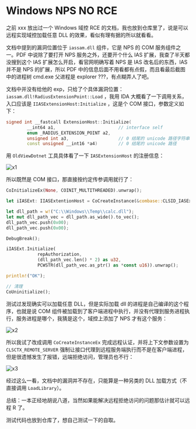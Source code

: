 # Windows NPS NO RCE

之前 xxx 放出过一个 Windows 域控 RCE 的文档，我也放到仓库里了，说是可以远程实现域控加载任意 DLL 的效果，看似有理有据的所以就看看。

文档中提到的漏洞位置位于 `iassam.dll` 组件，它是 NPS  的 COM 服务组件之一。PDF 中说除了要打开 NPS 服务之外，还要开个什么 IAS 扩展，我查了半天都没搜到这个 IAS 扩展怎么开启，看官网明确写着 NPS 是 IAS 改名后的东西，IAS 并不是 NPS 的扩展，所以 PDF 中的信息后面不用看都有点假，而且看最后截图中的进程树 cmd.exe 父进程是 explorer ???，有点糊弄人了吧。

文档中并没有给他的 exp，只给了个具体漏洞位置：`iassam.dll!RadiusExtensionPoint::Load` ，我用 IDA 大概看了一下调用关系，入口应该是 `IIASExtensionHost:Initialize` ，这是个 COM 接口，参数定义如下：

```cpp
signed int __fastcall ExtensionHost::Initialize(
        __int64 a1,                        // interface self
        enum _RADIUS_EXTENSION_POINT a2,
        unsigned int a3,                   // 0 结尾的 unicode 路径字符串长度
        const unsigned __int16 *a4)        // 0 结尾的 unicode 路径
```

用 `OldViewDotnet` 工具具体看了一下 `IASExtensionHost` 的注册信息：

![x1](https://pict.reinject.top:2083/i/2023/08/28/64ec6f296cd27.png)

所以既然是 COM 接口，那直接按约定传参调用就行了：

```rust
CoInitializeEx(None, COINIT_MULTITHREADED).unwrap();

let iIASExt: IIASExtentionHost = CoCreateInstance(&combase::CLSID_IASExtentionHost, None, CLSCTX_ALL).unwrap();

let dll_path = w!("C:\\Windows\\Temp\\calc.dll");
let mut dll_path_vec = dll_path.as_wide().to_vec();
dll_path_vec.push(0x00);
dll_path_vec.push(0x00);

DebugBreak();

iIASExt.Initialize(
            repAuthorization,
            (dll_path_vec.len() * 2) as u32,
            PCWSTR(dll_path_vec.as_ptr() as *const u16)).unwrap();

println!("OK");

// 清理
CoUninitialize();
```

测试过发现确实可以加载任意 DLL，但是实际加载 dll 的进程是自己编译的这个程序，也就是说 COM 组件被加载到了客户端进程中执行，并没有代理到服务进程执行，服务进程是哪个，我猜是这个，域控上添加了 NPS 才有这个服务：

![x2](https://pict.reinject.top:2083/i/2023/08/28/64ec7c5a097d4.png)

所以我试了改成调用 `CoCreateInstanceEx` 完成远程认证，并将上下文参数设置为 `CLSCTX_REMOTE_SERVER` 强制让接口代理到远程服务端执行而不是在客户端进程，但是很遗憾发生了报错，远端拒绝访问，管理员也不行：

![x3](https://pict.reinject.top:2083/i/2023/08/28/64ec7c86af46f.png)

经过这么一看，文档中的漏洞并不存在，只能算是一种另类的 DLL 加载方式（不直接调用 `LoadLibrary`）。

总结：一本正经地胡说八道，当然如果能解决远程拒绝访问的问题那估计就可以远程 R 了。

测试代码也放到仓库了，想自己测试一下的自取。
